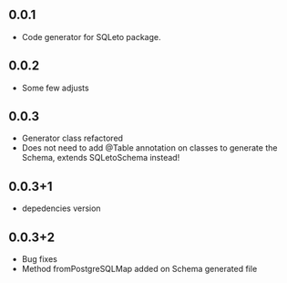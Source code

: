 ## 0.0.1

- Code generator for SQLeto package.

## 0.0.2

- Some few adjusts

## 0.0.3

- Generator class refactored
- Does not need to add @Table annotation on classes to generate the Schema, extends SQLetoSchema instead!

## 0.0.3+1

- depedencies version

## 0.0.3+2

- Bug fixes
- Method fromPostgreSQLMap added on Schema generated file